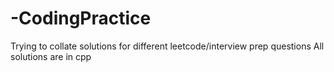 # -CodingPractice
Trying to collate solutions for different leetcode/interview prep questions
All solutions are in cpp
